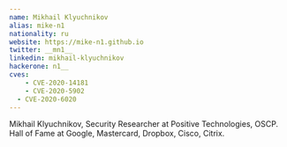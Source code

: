 ```yaml
---
name: Mikhail Klyuchnikov
alias: mike-n1
nationality: ru
website: https://mike-n1.github.io
twitter: __mn1__
linkedin: mikhail-klyuchnikov
hackerone: n1__
cves:
    - CVE-2020-14181
    - CVE-2020-5902
  - CVE-2020-6020
---
```

Mikhail Klyuchnikov, Security Researcher at Positive Technologies, OSCP. Hall of Fame at Google, Mastercard, Dropbox, Cisco, Citrix.
